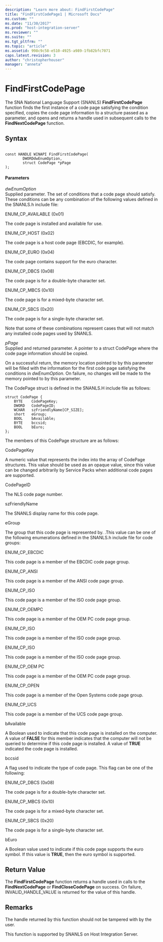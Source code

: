 ```yaml
---
description: "Learn more about: FindFirstCodePage"
title: "FindFirstCodePage1 | Microsoft Docs"
ms.custom: ""
ms.date: "11/30/2017"
ms.prod: "host-integration-server"
ms.reviewer: ""
ms.suite: ""
ms.tgt_pltfrm: ""
ms.topic: "article"
ms.assetid: 998c9c58-e510-4925-a989-1fb82bfc7071
caps.latest.revision: 3
author: "christopherhouser"
manager: "anneta"
---
```

# FindFirstCodePage
The SNA National Language Support (SNANLS) **FindFirstCodePage** function finds the first instance of a code page satisfying the condition specified, copies the code page information to a structure passed as a parameter, and opens and returns a handle used in subsequent calls to the **FindNextCodePage** function.  
  
## Syntax  
  
```  
  
const HANDLE WINAPI FindFirstCodePage(   
        DWORDdwEnumOption,  
        struct CodePage *pPage  
);  
```  
  
#### Parameters  
 *dwEnumOption*  
 Supplied parameter. The set of conditions that a code page should satisfy. These conditions can be any combination of the following values defined in the SNANLS.h include file:  
  
 ENUM_CP_AVAILABLE (0x01)  
  
 The code page is installed and available for use.  
  
 ENUM_CP_HOST (0x02)  
  
 The code page is a host code page (EBCDIC, for example).  
  
 ENUM_CP_EURO (0x04)  
  
 The code page contains support for the euro character.  
  
 ENUM_CP_DBCS (0x08)  
  
 The code page is for a double-byte character set.  
  
 ENUM_CP_MBCS (0x10)  
  
 The code page is for a mixed-byte character set.  
  
 ENUM_CP_SBCS (0x20)  
  
 The code page is for a single-byte character set.  
  
 Note that some of these combinations represent cases that will not match any installed code pages used by SNANLS.  
  
 *pPage*  
 Supplied and returned parameter. A pointer to a struct CodePage where the code page information should be copied.  
  
 On a successful return, the memory location pointed to by this parameter will be filled with the information for the first code page satisfying the conditions in *dwEnumOption*. On failure, no changes will be made to the memory pointed to by this parameter.  
  
 The CodePage struct is defined in the SNANLS.H include file as follows:  
  
```  
struct CodePage {  
    BYTE    CodePageKey;  
    DWORD   CodePageID;  
    WCHAR   szFriendlyName[CP_SIZE];  
    short   eGroup;  
    BOOL    bAvailable;  
    BYTE    bccsid;  
    BOOL    bEuro;  
};  
```  
  
 The members of this CodePage structure are as follows:  
  
 CodePageKey  
  
 A numeric value that represents the index into the array of CodePage structures. This value should be used as an opaque value, since this value can be changed arbitrarily by Service Packs when additional code pages are supported.  
  
 CodePageID  
  
 The NLS code page number.  
  
 szFriendlyName  
  
 The SNANLS display name for this code page.  
  
 eGroup  
  
 The group that this code page is represented by. .This value can be one of the following enumerations defined in the SNANLS.h include file for code groups:  
  
 ENUM_CP_EBCDIC  
  
 This code page is a member of the EBCDIC code page group.  
  
 ENUM_CP_ANSI  
  
 This code page is a member of the ANSI code page group.  
  
 ENUM_CP_ISO  
  
 This code page is a member of the ISO code page group.  
  
 ENUM_CP_OEMPC  
  
 This code page is a member of the OEM PC code page group.  
  
 ENUM_CP_ISO  
  
 This code page is a member of the ISO code page group.  
  
 ENUM_CP_ISO  
  
 This code page is a member of the ISO code page group.  
  
 ENUM_CP_OEM PC  
  
 This code page is a member of the OEM PC code page group.  
  
 ENUM_CP_OPEN  
  
 This code page is a member of the Open Systems code page group.  
  
 ENUM_CP_UCS  
  
 This code page is a member of the UCS code page group.  
  
 bAvailable  
  
 A Boolean used to indicate that this code page is installed on the computer. A value of **FALSE** for this member indicates that the computer will not be queried to determine if this code page is installed. A value of **TRUE** indicated the code page is installed.  
  
 bccsid  
  
 A flag used to indicate the type of code page. This flag can be one of the following:  
  
 ENUM_CP_DBCS (0x08)  
  
 The code page is for a double-byte character set.  
  
 ENUM_CP_MBCS (0x10)  
  
 The code page is for a mixed-byte character set.  
  
 ENUM_CP_SBCS (0x20)  
  
 The code page is for a single-byte character set.  
  
 bEuro  
  
 A Boolean value used to indicate if this code page supports the euro symbol. If this value is **TRUE**, then the euro symbol is supported.  
  
## Return Value  
 The **FindFirstCodePage** function returns a handle used in calls to the **FindNextCodePage** or **FindCloseCodePage** on success. On failure, INVALID_HANDLE_VALUE is returned for the value of this handle.  
  
## Remarks  
 The handle returned by this function should not be tampered with by the user.  
  
 This function is supported by SNANLS on Host Integration Server.
